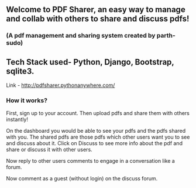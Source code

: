 
## Welcome to PDF Sharer, an easy way to manage and collab with others to share and discuss pdfs!
### (A pdf management and sharing system created by parth-sudo)


## Tech Stack used- Python, Django, Bootstrap, sqlite3.

Link - http://pdfsharer.pythonanywhere.com/

### How it works?

First, sign up to your account. Then upload pdfs and share them with others instantly!

On the dashboard you would be able to see your pdfs and the pdfs shared with you. The shared pdfs are those pdfs which other users want you to see and discuss about it. Click on Discuss to see more info about the pdf and share or discuss it with other users.

Now reply to other users comments to engage in a conversation like a forum.

Now comment as a guest (without login) on the discuss forum.













